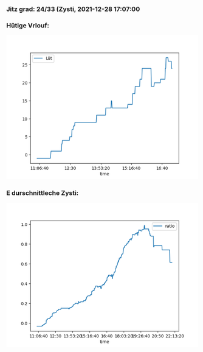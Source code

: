 ### Jitz grad: 24/33 (Zysti, 2021-12-28 17:07:00

### Hütige Vrlouf:
![Graph](Today.png)

### E durschnittleche Zysti:
![Graph](Zysti.png)